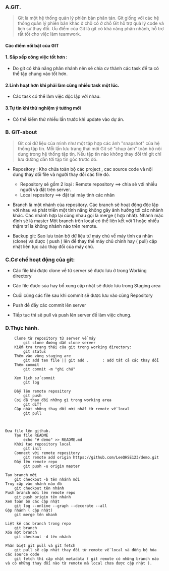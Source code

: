 ### A.GIT.
> Git là một hệ thống quản lý phiên bản phân tán.
Git giống với các hệ thống quản lý phiên bản khác ở chỗ có ở chỗ Git hỗ trợ quả lý code và lịch sử thay đổi.
Ưu điểm của Git là git có khả năng phân nhánh, hỗ trợ rất tốt cho việc làm teamwork.


#### Các điểm nổi bật của GIT
#### 1. Sắp xếp công việc tốt hơn : 
- Do git có khả năng phân nhánh nên sẽ chia cv thành các task để ta có thể tập chung vào tốt hơn.
#### 2.Linh hoạt hơn khi phải làm cùng nhiều task một lúc.
- Các task có thể làm việc độc lập với nhau.
#### 3.Tự tin khi thử nghiệm ý tưởng mới 
- Có thể kiểm thử nhiều lần trước khi update vào dự án.
		
		
### B. GIT-about
> Git coi dữ liệu của mình như một tập hợp các ảnh "snapshot" của hệ thống tập tin.
Mỗi lần lưu trạng thái mới Git sẽ "chụp ảnh" toàn bộ nội dung trong hệ thống tập tin.
Nếu tập tin nào không thay đổi thì git chỉ lưu đường dẫn tới tập tin gốc trước đó.


- Repository : Kho chứa toàn bộ các project , cac source code  và nội dung thay đổi file và người thay đổi các file đó.
	- Repository sẽ gồm 2 loại : Remote repository ==> chia sẻ với nhiều người và đặt trên server.
	- Local repository ==> đặt tại máy tính các nhân 
	
- Branch là một nhánh của repository. Các branch sẽ hoạt động độc lập với nhau và phát triển một tính năng không gây ảnh hưởng tới các nhánh khác.
Các nhánh hợp lại cùng nhau gọi là merge ( hợp nhất). Nhánh mặc định sẽ là master
Một branch trên local có thể liên kết với 1 hoặc nhiều thậm trí la không nhánh nào trên remote.
		
- Backup git:
Sao lưu toàn bộ dữ liệu từ máy chủ về máy tính cá nhân (clone) và được ( push ) lên để thay thế máy chủ chính hay 
( pull) cập nhật liên tục các thay đổi của máy chủ.
		
		
### C.Cơ chế hoạt động của git:
- Các file khi được clone về từ server sẽ được lưu ở trong  Working directory 
- Các file được sủa hay bổ xung cập nhật sẽ được lưu trong Staging area
- Cuối cùng các file sau khi commit sẽ được lưu vào cùng Repository
		
- Push để đẩy các commit lên server 
- Tiếp tục thì sẽ pull  và push lên server để làm việc chung.
		
### D.Thực hành.

		Clone từ repository từ server về máy 
			git clone đường dẫn clone server 
		Kiểm tra trạng thái của git trong working directory:
			git status
		Thêm vào vùng staging are 
			git add ten file || git add .      : add tất cả các thay đổi
		Thêm commit 
			git commit -m "ghi chú" 
			
		Xem lịch sử commit 
			git log
		
		Đẩy lên remote repository
			git push 
		Coi đã thay đổi những gì trong working area
			git diff
		Cập nhật những thay dổi mới nhất từ remote về local
			git pull 
		
		
		
	Đưa file lên github.
		Tạo file README 
			echo "# demo" >> README.md
		Khởi tạo repository local
			git init
		Connect với remote repository
			git remote add origin https://github.com/LeeQHSE123/demo.git
		Đẩy lên remote repo
			git push -u origin master

	Tạo branch mới	
		git checkout -b tên nhánh mới 
	Truy cập vào nhánh nào đó
		git checkout tên nhánh 
	Push branch mới lên remote repo 
		git push origin tên nhánh 
	Xem toàn bộ các cập nhật 
		git log --online --graph --decorate --all
	Gộp nhánh ( cập nhật)
		git merge tên nhanh 
		
	Liệt kê các branch trong repo 
		git branch 
	Xóa một branch
		git checkout -d tên nhánh 
		
	Phân biệt git pull và git fetch
		git pull sẽ cập nhật thay đổi từ remote về local và đồng bộ hóa các source code 
		git fetch thì cập nhật metadata ( git remote có những branch nào và có những thay đổi nào từ remote mà local chưa được cập nhật ).
		
		
		
		
		
		
